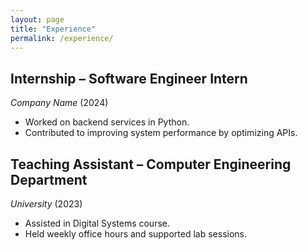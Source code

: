 ```yaml
---
layout: page
title: "Experience"
permalink: /experience/
---
```


## Internship – Software Engineer Intern  
*Company Name* (2024)  
- Worked on backend services in Python.  
- Contributed to improving system performance by optimizing APIs.

## Teaching Assistant – Computer Engineering Department  
*University* (2023)  
- Assisted in Digital Systems course.  
- Held weekly office hours and supported lab sessions.
